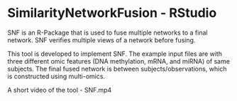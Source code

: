 # SimilarityNetworkFusion - RStudio

SNF is an R-Package that is used to fuse multiple networks to a final network. SNF verifies multiple views of a network before fusing.

This tool is developed to implement SNF. The example input files are with three different omic features (DNA methylation, mRNA, and miRNA) of same subjects. The final fused network is between subjects/observations, which is constructed using multi-omics.

A short video of the tool - SNF.mp4
